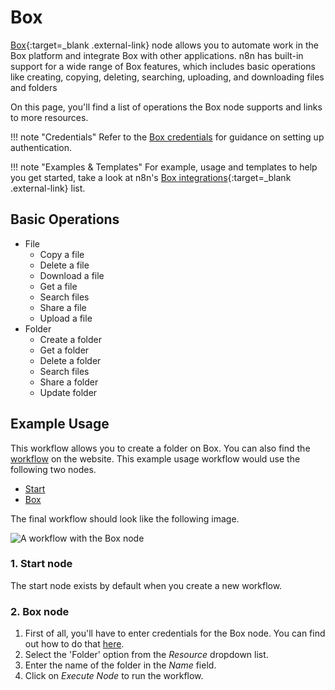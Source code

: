 # Box

[Box](https://www.box.com/){:target=_blank .external-link} node allows you to automate work in the Box platform and integrate Box with other applications. n8n has built-in support for a wide range of Box features, which includes basic operations like creating, copying, deleting, searching, uploading, and downloading files and folders

On this page, you'll find a list of operations the Box node supports and links to more resources.

!!! note "Credentials"
  Refer to the [Box credentials](https://docs.n8n.io/integrations/builtin/credentials/box/) for guidance on setting up authentication. 

!!! note "Examples & Templates"
  For example, usage and templates to help you get started, take a look at n8n's [Box integrations](https://n8n.io/integrations/box/){:target=_blank .external-link} list.
 

## Basic Operations

* File
    * Copy a file
    * Delete a file
    * Download a file
    * Get a file
    * Search files
    * Share a file
    * Upload a file
* Folder
    * Create a folder
    * Get a folder
    * Delete a folder
    * Search files
    * Share a folder
    * Update folder

## Example Usage

This workflow allows you to create a folder on Box. You can also find the [workflow](https://n8n.io/workflows/559) on the website. This example usage workflow would use the following two nodes.
- [Start](/integrations/builtin/core-nodes/n8n-nodes-base.start/)
- [Box]()

The final workflow should look like the following image.

![A workflow with the Box node](/_images/integrations/builtin/app-nodes/box/workflow.png)

### 1. Start node

The start node exists by default when you create a new workflow.

### 2. Box node

1. First of all, you'll have to enter credentials for the Box node. You can find out how to do that [here](/integrations/builtin/credentials/box/).
2. Select the 'Folder' option from the *Resource* dropdown list.
3. Enter the name of the folder in the *Name* field.
4. Click on *Execute Node* to run the workflow.
